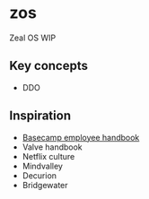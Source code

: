 # zos
Zeal OS WIP

## Key concepts
- DDO

## Inspiration
- [Basecamp employee handbook](https://github.com/basecamp/handbook)
- Valve handbook
- Netflix culture
- Mindvalley
- Decurion
- Bridgewater
